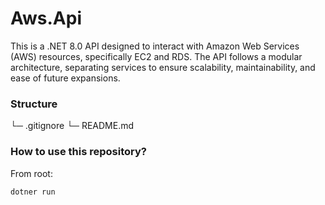 # Aws.Api
This is a .NET 8.0 API designed to interact with Amazon Web Services (AWS) resources, specifically EC2 and RDS. The API follows a modular architecture, separating services to ensure scalability, maintainability, and ease of future expansions.

### Structure
└─ .gitignore
└─ README.md

### How to use this repository?

From root:
```
dotner run
```